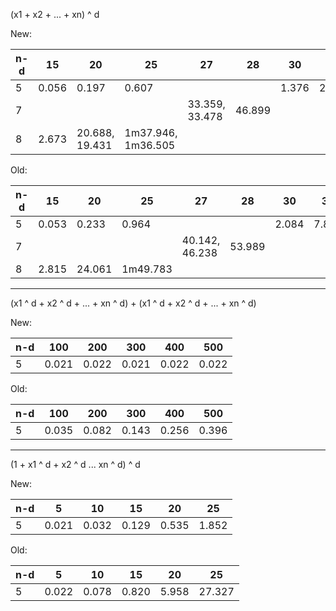 (x1 + x2 + ... + xn) ^ d

New:

| n-d |    15 |             20 |                 25 |             27 |     28 |    30 |    35 |    40 |
|-----|-------|----------------|--------------------|----------------|--------|-------|-------|-------|
|   5 | 0.056 |          0.197 |              0.607 |                |        | 1.376 | 2.957 | 5.808 |
|   7 |       |                |                    | 33.359, 33.478 | 46.899 |       |       |       |
|   8 | 2.673 | 20.688, 19.431 | 1m37.946, 1m36.505 |                |        |       |       |       |

Old:

| n-d |    15 |     20 |       25 |             27 |     28 |    30 |    35 |     40 |
|-----|-------|--------|----------|----------------|--------|-------|-------|--------|
|   5 | 0.053 |  0.233 |    0.964 |                |        | 2.084 | 7.819 | 10.791 |
|   7 |       |        |          | 40.142, 46.238 | 53.989 |       |       |        |
|   8 | 2.815 | 24.061 | 1m49.783 |                |        |       |       |        |

--------

(x1 ^ d + x2 ^ d + ... + xn ^ d) + (x1 ^ d + x2 ^ d + ... + xn ^ d)

New:

| n-d |   100 |   200 |   300 |   400 |   500 |
|-----|-------|-------|-------|-------|-------|
|   5 | 0.021 | 0.022 | 0.021 | 0.022 | 0.022 |

Old:

| n-d |   100 |   200 |   300 |   400 |   500 |
|-----|-------|-------|-------|-------|-------|
|   5 | 0.035 | 0.082 | 0.143 | 0.256 | 0.396 |

-----

(1 + x1 ^ d + x2 ^ d ... xn ^ d) ^ d

New:

| n-d |     5 |    10 |    15 |    20 |    25 |
|-----|-------|-------|-------|-------|-------|
|   5 | 0.021 | 0.032 | 0.129 | 0.535 | 1.852 |

Old:

| n-d |     5 |    10 |    15 |    20 |     25 |
|-----|-------|-------|-------|-------|--------|
|   5 | 0.022 | 0.078 | 0.820 | 5.958 | 27.327 |

